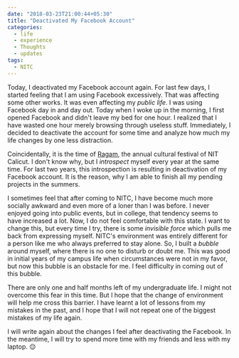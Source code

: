 ```yaml
---
date: "2018-03-23T21:00:44+05:30"
title: "Deactivated My Facebook Account"
categories:
  - life
  - experience
  - Thoughts
  - updates
tags:
  - NITC
---
```


Today, I deactivated my Facebook account again. For last few days, I started feeling that I am using Facebook excessively. That was affecting some other works. It was even affecting my *public life*. I was using Facebook day in and day out. Today when I woke up in the morning, I first opened Facebook and didn't leave my bed for one hour. I realized that I have wasted one hour merely browsing through useless stuff. Immediately, I decided to deactivate the account for some time and analyze how much my life changes by one less distraction.

Coincidentally, it is the time of [Ragam](http://ragam.org.in/Main/), the annual cultural festival of NIT Calicut. I don't know why, but I *introspect* myself every year at the same time. For last two years, this introspection is resulting in deactivation of my Facebook account. It is the reason, why I am able to finish all my pending projects in the summers.

I sometimes feel that after coming to NITC, I have become much more socially awkward and even more of a loner than I was before. I never enjoyed going into public events, but in college, that tendency seems to have increased a lot. Now, I do not feel comfortable with this state. I want to change this, but every time I try, there is some *invisible force* which pulls me back from expressing myself. NITC's environment was entirely different for a person like me who always preferred to stay alone. So, I built a *bubble* around myself, where there is no one to disturb or doubt me. This was good in initial years of my campus life when circumstances were not in my favor, but now this bubble is an obstacle for me. I feel difficulty in coming out of this bubble.

There are only one and half months left of my undergraduate life. I might not overcome this fear in this time. But I hope that the change of environment will help me cross this barrier. I have learnt a lot of lessons from my mistakes in the past, and I hope that I will not repeat one of the biggest mistakes of my life again.

I will write again about the changes I feel after deactivating the Facebook. In the meantime, I will try to spend more time with my friends and less with my laptop. :relieved:
